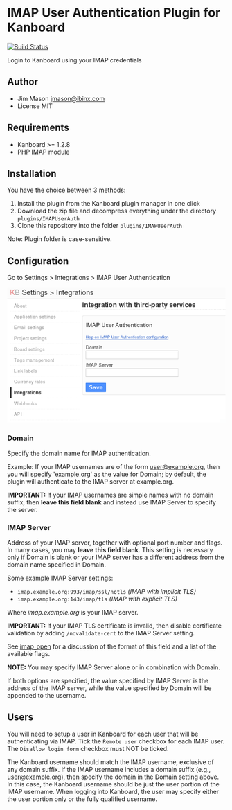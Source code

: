 IMAP User Authentication Plugin for Kanboard
============================================
[![Build Status](https://travis-ci.com/rocketman/plugin-imap-user-auth.svg?branch=master)](https://travis-ci.com/rocketman/plugin-imap-user-auth)

Login to Kanboard using your IMAP credentials

Author
------

- Jim Mason <jmason@ibinx.com>
- License MIT

Requirements
------------

- Kanboard >= 1.2.8
- PHP IMAP module

Installation
------------

You have the choice between 3 methods:

1. Install the plugin from the Kanboard plugin manager in one click
2. Download the zip file and decompress everything under the directory `plugins/IMAPUserAuth`
3. Clone this repository into the folder `plugins/IMAPUserAuth`

Note: Plugin folder is case-sensitive.

Configuration
-------------

Go to Settings > Integrations > IMAP User Authentication

![screenshot](https://raw.githubusercontent.com/RocketMan/plugin-imap-user-auth/master/screenshot.png "Settings")

### Domain

Specify the domain name for IMAP authentication.

Example:  If your IMAP usernames are of the form user@example.org,
then you will specify 'example.org' as the value for Domain; by default,
the plugin will authenticate to the IMAP server at example.org.

**IMPORTANT:** If your IMAP usernames are simple names with no domain
suffix, then **leave this field blank** and instead use IMAP Server to
specify the server.

### IMAP Server

Address of your IMAP server, together with optional port number and
flags.  In many cases, you may **leave this field blank**.  This
setting is necessary only if Domain is blank or your IMAP server has a
different address from the domain name specified in Domain.

Some example IMAP Server settings:

  * `imap.example.org:993/imap/ssl/notls` *(IMAP with implicit TLS)*
  * `imap.example.org:143/imap/tls` *(IMAP with explicit TLS)*

Where *imap.example.org* is your IMAP server.

**IMPORTANT:** If your IMAP TLS certificate is invalid, then disable
certificate validation by adding `/novalidate-cert` to the IMAP Server setting.

See [imap_open](http://php.net/manual/en/function.imap-open.php) for a
discussion of the format of this field and a list of the available flags.

**NOTE:** You may specify IMAP Server alone or in combination with Domain.

If both options are specified, the value specified by IMAP Server is the
address of the IMAP server, while the value specified by Domain will
be appended to the username.

Users
-----

You will need to setup a user in Kanboard for each user that will be
authenticating via IMAP.  Tick the `Remote user` checkbox for each IMAP
user.  The `Disallow login form` checkbox must NOT be ticked.

The Kanboard username should match the IMAP username, exclusive of any
domain suffix.  If the IMAP username includes a domain suffix (e.g.,
user@example.org), then specify the domain in the Domain setting above.
In this case, the Kanboard username should be just the user portion of
the IMAP username.  When logging into Kanboard, the user may specify
either the user portion only or the fully qualified username.
